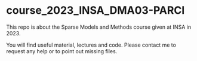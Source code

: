 # course_2023_INSA_DMA03-PARCI

This repo is about the Sparse Models and Methods course given at INSA in 2023.

You will find useful material, lectures and code. Please contact me to request any help or to point out missing files.
